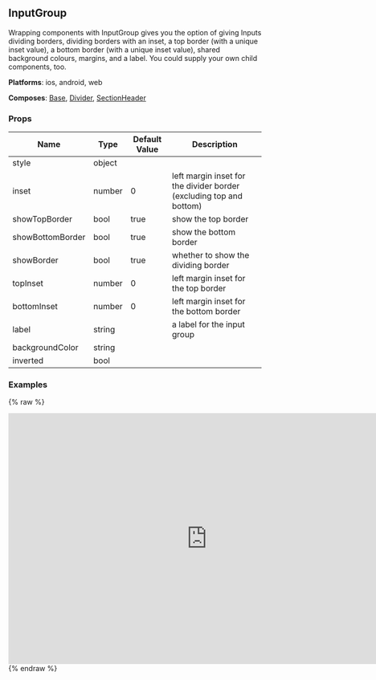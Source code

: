 ## InputGroup 
 
Wrapping components with InputGroup gives you the
option of giving Inputs dividing borders, dividing
borders with an inset, a top border (with a unique inset value),
a bottom border (with a unique inset value), shared background
colours, margins, and a label. You could supply your own
child components, too.

__Platforms__:  ios, android, web
 
 __Composes__: [Base](Base.md), [Divider](Divider.md), [SectionHeader](SectionHeader.md) 


### Props
Name | Type | Default Value | Description
--- | --- | --- | --- 
style | object  |   | 
inset | number  | 0 | left margin inset for the divider border (excluding top and bottom)
showTopBorder | bool  | true | show the top border
showBottomBorder | bool  | true | show the bottom border
showBorder | bool  | true | whether to show the dividing border
topInset | number  | 0 | left margin inset for the top border
bottomInset | number  | 0 | left margin inset for the bottom border
label | string  |   | a label for the input group
backgroundColor | string  |   | 
inverted | bool  |   | 
 

### Examples
{% raw %}
<iframe
        width="790"
        height="500"
        frameborder="0"
        src="https://npmcdn.com/react-native-web-player@1.2.2/index.html#width=250&vendorComponents=%5B%5B%22panza%22%2C%20%22Panza%22%2C%20%22https%3A%2F%2Frawgit.com%2Fbmcmahen%2Fpanza%2Fdocs%2Fdocs%2Fassets%2Fpanza.web.js%22%5D%5D&code=%0A%20%20import%20%7B%0A%20%20%20%20Button%2C%0A%20%20%20%20Divider%2C%0A%20%20%20%20Base%2C%0A%20%20%20%20Text%0A%20%20%7D%20from%20'panza'%0A%20%20%0A%20%20const%20Examples%20%3D%20()%20%3D%3E%20%7B%0A%0A%20%20const%20%7B%0A%20%20%20%20View%0A%20%20%7D%20%3D%20ReactNative%0A%0A%20%20const%20%7B%0A%20%20%20%20InputRow%2C%0A%20%20%20%20InputGroup%2C%0A%20%20%20%20InputHelpText%0A%20%20%7D%20%3D%20Panza%0A%0A%20%20function%20renderInputWithProps(props)%20%7B%0A%0A%20%20%20%20return%20class%20Example%20extends%20React.Component%20%7B%0A%0A%20%20%20%20%20%20constructor(props)%20%7B%0A%20%20%20%20%20%20%20%20super(props)%0A%20%20%20%20%20%20%20%20this.state%20%3D%20%7B%0A%20%20%20%20%20%20%20%20%20%20value%3A%20''%20%7C%7C%20props.value%0A%20%20%20%20%20%20%20%20%7D%0A%20%20%20%20%20%20%7D%0A%0A%20%20%20%20%20%20render()%20%7B%0A%20%20%20%20%20%20%20%20return%20(%0A%20%20%20%20%20%20%20%20%20%20%3CInputRow%0A%20%20%20%20%20%20%20%20%20%20%20%20value%3D%7Bthis.state.value%7D%0A%20%20%20%20%20%20%20%20%20%20%20%20onChangeText%3D%7B(value)%20%3D%3E%20this.setState(%7B%20value%20%7D)%7D%0A%20%20%20%20%20%20%20%20%20%20%20%20%7B...props%7D%0A%20%20%20%20%20%20%20%20%20%20%2F%3E%0A%20%20%20%20%20%20%20%20)%0A%20%20%20%20%20%20%7D%0A%20%20%20%20%7D%0A%20%20%7D%0A%0A%0A%20%20class%20BasicGroup%20extends%20React.Component%20%7B%0A%0A%20%20%20%20constructor(props)%20%7B%0A%20%20%20%20%20%20super(props)%0A%20%20%20%20%20%20this.state%20%3D%20%7B%0A%20%20%20%20%20%20%20%20editable%3A%20true%2C%0A%20%20%20%20%20%20%20%20basic%3A%20''%2C%0A%20%20%20%20%20%20%20%20label%3A%20''%2C%0A%20%20%20%20%20%20%20%20label2%3A%20''%2C%0A%20%20%20%20%20%20%20%20label3%3A%20''%2C%0A%20%20%20%20%20%20%20%20label4%3A%20''%2C%0A%20%20%20%20%20%20%20%20label5%3A%20''%0A%20%20%20%20%20%20%7D%0A%20%20%7D%0A%0A%20%20render()%20%7B%0A%0A%20%20%20%20let%20First%20%3D%20renderInputWithProps(%7B%20placeholder%3A%20'Basic%20Input%20'%7D)%0A%20%20%20%20let%20Second%20%3D%20renderInputWithProps(%7B%0A%20%20%20%20%20%20label%3A%20'Basic%20Input%20with%20Label'%2C%0A%20%20%20%20%20%20placeholder%3A%20'Your%20Value'%0A%20%20%20%20%7D)%0A%20%20%20%20let%20Third%20%3D%20renderInputWithProps(%7B%0A%20%20%20%20%20%20label%3A%20'Basic%20Input%20with%20Label%20%26%20Vertical'%2C%0A%20%20%20%20%20%20vertical%3A%20true%2C%0A%20%20%20%20%20%20placeholder%3A%20'Placeholder'%0A%20%20%20%20%7D)%0A%0A%20%20%20%20let%20Fourth%20%3D%20renderInputWithProps(%7B%0A%20%20%20%20%20%20label%3A%20'Removable'%2C%0A%20%20%20%20%20%20removable%3A%20true%2C%0A%20%20%20%20%20%20placeholder%3A%20'Type%20here...'%2C%0A%20%20%20%20%20%20onSelectLabel%3A%20()%20%3D%3E%20noop%0A%20%20%20%20%7D)%0A%0A%20%20%20%20return%20(%0A%20%20%20%20%20%20%3CView%3E%0A%20%20%20%20%20%20%20%20%3CInputGroup%20label%3D'INPUT%20GROUP%20LABEL'%20inset%3D%7B16%7D%20mt%3D%7B3%7D%3E%0A%20%20%20%20%20%20%20%20%20%20%3CFirst%20%2F%3E%0A%20%20%20%20%20%20%20%20%20%20%3CSecond%20%2F%3E%0A%20%20%20%20%20%20%20%20%20%20%3CThird%20%2F%3E%0A%20%20%20%20%20%20%20%20%20%20%3CFourth%20%2F%3E%0A%20%20%20%20%20%20%20%20%3C%2FInputGroup%3E%0A%20%20%20%20%20%20%20%20%3CInputHelpText%3E%0A%20%20%20%20%20%20%20%20%20%20Some%20help%20text.%20Aute%20nulla%20ex%20ea%20amet%20sunt%20occaecat%20qui%20fugiat%20cupidatat%20fugiat%20in.%20Veniam%20amet%20elit%20et%20tempor%20sit%20ea%20nulla%20adipisicing%20laboris%20pariatur.%0A%20%20%20%20%20%20%20%20%3C%2FInputHelpText%3E%0A%20%20%20%20%20%20%3C%2FView%3E%0A%20%20%20%20)%0A%20%20%7D%0A%7D%0A%0A%0A%20%20return%20%5B%0A%20%20%20%20%7B%0A%20%20%20%20%20%20title%3A%20'Basic%20InputGroup'%2C%0A%20%20%20%20%20%20render%3A%20()%20%3D%3E%20(%0A%20%20%20%20%20%20%20%20%3CBasicGroup%20%2F%3E%0A%20%20%20%20%20%20)%2C%0A%20%20%20%20%20%20exampleString%3A%20%60%0A%20%20%20%20%20%20%20%20%3CView%3E%0A%20%20%20%20%20%20%20%20%20%20%3CInputGroup%20label%3D'INPUT%20GROUP%20LABEL'%20inset%3D%7B16%7D%20mt%3D%7B3%7D%3E%0A%20%20%20%20%20%20%20%20%20%20%20%20%3CInputRow%0A%20%20%20%20%20%20%20%20%20%20%20%20%20%20value%3D%7Bthis.state.first%7D%0A%20%20%20%20%20%20%20%20%20%20%20%20%20%20onChangeText%3D%7B(first)%20%3D%3E%20this.setState(%7B%20first%20%7D)%7D%0A%20%20%20%20%20%20%20%20%20%20%20%20%20%20placeholder%3D'Basic%20Input'%0A%20%20%20%20%20%20%20%20%20%20%20%20%2F%3E%0A%20%20%20%20%20%20%20%20%20%20%20%20%3CInputRow%0A%20%20%20%20%20%20%20%20%20%20%20%20%20%20value%3D%7Bthis.state.second%7D%0A%20%20%20%20%20%20%20%20%20%20%20%20%20%20onChangeText%3D%7B(second)%20%3D%3E%20this.setState(%7B%20second%20%7D)%7D%0A%20%20%20%20%20%20%20%20%20%20%20%20%20%20label%3D'Basic%20Input%20with%20Label'%0A%20%20%20%20%20%20%20%20%20%20%20%20%20%20placeholder%3D'Your%20Value'%0A%20%20%20%20%20%20%20%20%20%20%20%20%2F%3E%0A%20%20%20%20%20%20%20%20%20%20%20%20%3CInputRow%0A%20%20%20%20%20%20%20%20%20%20%20%20%20%20value%3D%7Bthis.state.value%7D%0A%20%20%20%20%20%20%20%20%20%20%20%20%20%20onChangeText%3D%7B(value)%20%3D%3E%20this.setState(%7B%20value%20%7D)%7D%0A%20%20%20%20%20%20%20%20%20%20%20%20%20%20label%3D'Basic%20Input%20with%20Label%20%26%20Vertical'%0A%20%20%20%20%20%20%20%20%20%20%20%20%20%20vertical%0A%20%20%20%20%20%20%20%20%20%20%20%20%20%20placeholder%3D'Placeholder'%0A%20%20%20%20%20%20%20%20%20%20%20%20%2F%3E%0A%20%20%20%20%20%20%20%20%20%20%20%20%3CInputRow%0A%20%20%20%20%20%20%20%20%20%20%20%20%20%20value%3D%7Bthis.state.value%7D%0A%20%20%20%20%20%20%20%20%20%20%20%20%20%20onChangeText%3D%7B(value)%20%3D%3E%20this.setState(%7B%20value%20%7D)%7D%0A%20%20%20%20%20%20%20%20%20%20%20%20%20%20label%3D'Removable'%0A%20%20%20%20%20%20%20%20%20%20%20%20%20%20removable%0A%20%20%20%20%20%20%20%20%20%20%20%20%20%20placeholder%3D'Type%20here...'%0A%20%20%20%20%20%20%20%20%20%20%20%20%20%20onSelectLabel%3D%7B()%20%3D%3E%20noop%7D%0A%20%20%20%20%20%20%20%20%20%20%20%20%2F%3E%0A%20%20%20%20%20%20%20%20%20%20%3C%2FInputGroup%3E%0A%20%20%20%20%20%20%20%20%20%20%3CInputHelpText%3E%0A%20%20%20%20%20%20%20%20%20%20%20%20Some%20help%20text.%20Aute%20nulla%20ex%20ea%20amet%20sunt%20occaecat%20qui%20fugiat%20cupidatat%20fugiat%20in.%20Veniam%20amet%20elit%20et%20tempor%20sit%20ea%20nulla%20adipisicing%20laboris%20pariatur.%0A%20%20%20%20%20%20%20%20%20%20%3C%2FInputHelpText%3E%0A%20%20%20%20%20%20%20%20%3C%2FView%3E%0A%20%20%20%20%20%20%60%0A%20%20%20%20%7D%0A%20%20%5D%0A%7D%0A%0A%20%20%0A%20%20import%20%7B%0A%20%20%20%20ListView%0A%20%20%7D%20from%20'react-native'%0A%0A%20%20function%20noop()%20%7B%0A%20%20%20%20console.log('button%20pressed')%0A%20%20%7D%0A%0A%20%20const%20ds%20%3D%20new%20ListView.DataSource(%7B%0A%20%20%20%20rowHasChanged%3A%20(r1%2C%20r2)%20%3D%3E%20r1%20!%3D%3D%20r2%0A%20%20%7D)%0A%0A%20%20const%20Module%20%3D%20(%7B%20examples%20%7D)%20%3D%3E%20%7B%0A%0A%20%20%20%20const%20datas%20%3D%20ds.cloneWithRows(examples)%0A%0A%20%20%20%20return%20(%0A%20%20%20%20%20%20%3CBase%0A%20%20%20%20%20%20%20%20Component%3D%7BListView%7D%0A%20%20%20%20%20%20%20%20dataSource%3D%7Bdatas%7D%0A%20%20%20%20%20%20%20%20renderRow%3D%7B(row)%20%3D%3E%20(%0A%20%20%20%20%20%20%20%20%20%20%3CBase%20mt%3D%7B1%7D%20mb%3D%7B2%7D%3E%0A%20%20%20%20%20%20%20%20%20%20%20%20%3CBase%20px%3D%7B1%7D%20mb%3D%7B2%7D%3E%0A%20%20%20%20%20%20%20%20%20%20%20%20%20%20%3CText%20bold%20fontSize%3D%7B5%7D%3E%7Brow.title%7D%3C%2FText%3E%0A%20%20%20%20%20%20%20%20%20%20%20%20%3C%2FBase%3E%0A%20%20%20%20%20%20%20%20%20%20%20%20%3CBase%20%7B...row.props%7D%3E%0A%20%20%20%20%20%20%20%20%20%20%20%20%20%20%7Brow.render()%7D%0A%20%20%20%20%20%20%20%20%20%20%20%20%3C%2FBase%3E%0A%20%20%20%20%20%20%20%20%20%20%3C%2FBase%3E%0A%20%20%20%20%20%20%20%20)%7D%0A%20%20%20%20%20%20%20%20renderSeparator%3D%7B(a%2C%20b)%20%3D%3E%20%3CDivider%20key%3D%7Ba%20%2B%20b%7D%20%2F%3E%7D%0A%20%20%20%20%20%20%2F%3E%0A%20%20%20%20)%0A%20%20%7D%0A%0A%20%20const%20App%20%3D%20()%20%3D%3E%20%3CModule%20examples%3D%7BExamples()%7D%20%2F%3E%0A%0A%20%20ReactNative.AppRegistry.registerComponent('App'%2C%20()%20%3D%3E%20App)%0A"
></iframe>
  {% endraw %}
